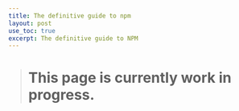 ```yaml
---
title: The definitive guide to npm
layout: post
use_toc: true
excerpt: The definitive guide to NPM
---
```

> # This page is currently work in progress.
